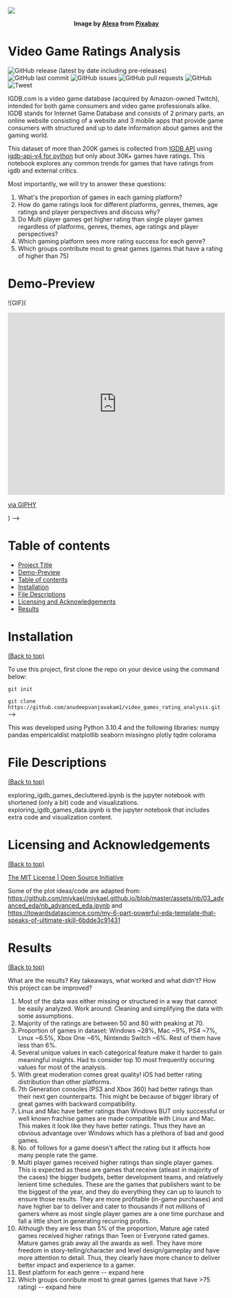<img src='https://pixabay.com/get/gbe189f56779ab10240126176a18155db13f5f4210b2fa46c2b89f078c136c0a03188ebf03bacfa53e9e8f1653e2cf4c7.jpg'></img>
<figcaption style="text-align: center;">
    <strong>
        Image by <a href="https://pixabay.com/users/alexas_fotos-686414/?utm_source=link-attribution&amp;utm_medium=referral&amp;utm_campaign=image&amp;utm_content=1557240">Alexa</a> from <a href="https://pixabay.com//?utm_source=link-attribution&amp;utm_medium=referral&amp;utm_campaign=image&amp;utm_content=1557240">Pixabay</a>
    </strong>
</figcaption>

# Video Game Ratings Analysis

![GitHub release (latest by date including pre-releases)](https://img.shields.io/github/v/release/anudeepvanjavakam1/video_games_rating_analysis?include_prereleases)
![GitHub last commit](https://img.shields.io/github/last-commit/anudeepvanjavakam1/video_games_rating_analysis)
![GitHub issues](https://img.shields.io/github/issues-raw/navendu-pottekkat/awesome-readme)
![GitHub pull requests](https://img.shields.io/github/issues-pr/navendu-pottekkat/awesome-readme)
![GitHub](https://img.shields.io/github/license/anudeepvanjavakam1/video_games_rating_analysis)
![Tweet](https://img.shields.io/twitter/url?style=social&url=https%3A%2F%2Fgithub.com%2Fanudeepvanjavakam1%2Fvideo_games_rating_analysis)

IGDB.com is a video game database (acquired by Amazon-owned Twitch), intended for both game consumers and video game professionals alike. IGDB stands for Internet Game Database and consists of 2 primary parts, an online website consisting of a website and 3 mobile apps that provide game consumers with structured and up to date information about games and the gaming world.

This dataset of more than 200K games is collected from [IGDB API](https://api-docs.igdb.com/#about) using [igdb-api-v4 for python](https://github.com/twitchtv/igdb-api-python) but only about 30K+ games have ratings.
This notebook explores any common trends for games that have ratings from igdb and external critics.

Most importantly, we will try to answer these questions:
1) What's the proportion of games in each gaming platform?
2) How do game ratings look for different platforms, genres, themes, age ratings and player perspectives and discuss why?
3) Do Multi player games get higher rating than single player games regardless of platforms, genres, themes, age ratings and player perspectives?
4) Which gaming platform sees more rating success for each genre?
5) Which groups contribute most to great games (games that have a rating of higher than 75)

# Demo-Preview

![GIF](<div style="width:100%;height:0;padding-bottom:84%;position:relative;"><iframe src="https://giphy.com/embed/dO89WY0P8u1CNw7U55" width="100%" height="100%" style="position:absolute" frameBorder="0" class="giphy-embed" allowFullScreen></iframe></div><p><a href="https://giphy.com/gifs/dO89WY0P8u1CNw7U55">via GIPHY</a></p>) -->

# Table of contents

- [Project Title](#project-title)
- [Demo-Preview](#demo-preview)
- [Table of contents](#table-of-contents)
- [Installation](#installation)
- [File Descriptions](#file-descriptions)
- [Licensing and Acknowledgements](#license)
- [Results](#results)

# Installation
[(Back to top)](#table-of-contents)

To use this project, first clone the repo on your device using the command below:

```git init```

```git clone https://github.com/anudeepvanjavakam1/video_games_rating_analysis.git``` -->

This was developed using Python 3.10.4 and the following libraries:
numpy
pandas
empericaldist
matplotlib
seaborn
missingno
plotly
tqdm
colorama



# File Descriptions
[(Back to top)](#table-of-contents)

exploring_igdb_games_decluttered.ipynb is the jupyter notebook with shortened (only a bit) code and visualizations.
exploring_igdb_games_data.ipynb is the jupyter notebook that includes extra code and visualization content.


# Licensing and Acknowledgements
[(Back to top)](#table-of-contents)

[The MIT License | Open Source Initiative](https://opensource.org/licenses/MIT)

Some of the plot ideas/code are adapted from:
https://github.com/miykael/miykael.github.io/blob/master/assets/nb/03_advanced_eda/nb_advanced_eda.ipynb and
https://towardsdatascience.com/my-6-part-powerful-eda-template-that-speaks-of-ultimate-skill-6bdde3c91431


# Results
[(Back to top)](#table-of-contents)


What are the results? Key takeaways, what worked and what didn't? How this project can be improved?
1) Most of the data was either missing or structured in a way that cannot be easily analyzed. Work around: Cleaning and simplifying the data with some assumptions.
2) Majority of the ratings are between 50 and 80 with peaking at 70.
3) Proportion of games in dataset: Windows ~28%, Mac ~9%, PS4 ~7%, Linux ~6.5%, Xbox One ~6%, Nintendo Switch ~6%. Rest of them have less than 6%.
4) Several unique values in each categorical feature make it harder to gain meaningful insights. Had to consider top 10 most frequently occuring values for most of the analysis.
5) With great moderation comes great quality! iOS had better rating distribution than other platforms.
6) 7th Generation consoles (PS3 and Xbox 360) had better ratings than their next gen counterparts. This might be because of bigger library of great games with backward compatibility.
7) Linux and Mac have better ratings than Windows BUT only successful or well known frachise games are made compatible with Linux and Mac. This makes it look like they have better ratings. Thus they have an obvious advantage over Windows which has a plethora of bad and good games.
8) No. of follows for a game doesn't affect the rating but it affects how many people rate the game.
9) Multi player games received higher ratings than single player games. This is expected as these are games that receive (atleast in majority of the cases) the bigger budgets, better development teams, and relatively lenient time schedules. These are the games that publishers want to be the biggest of the year, and they do everything they can up to launch to ensure those results. They are more profitable (in-game purchases) and have higher bar to deliver and cater to thousands if not millions of gamers where as most single player games are a one time purchase and fall a little short in generating recurring profits.
10) Although they are less than 5% of the proportion, Mature age rated games received higher ratings than Teen or Everyone rated games. Mature games grab away all the awards as well. They have more freedom in story-telling/character and level design/gameplay and have more attention to detail. Thus, they clearly have more chance to deliver better impact and experience to a gamer.
11) Best platform for each genre  -- expand here
12) Which groups conribute most to great games (games that have >75 rating) -- expand here



<!-- Add the footer here -->

<!-- ![Footer](https://github.com/navendu-pottekkat/awesome-readme/blob/master/fooooooter.png) -->
